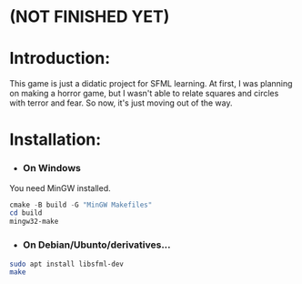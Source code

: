 # (NOT FINISHED YET)

# Introduction:
This game is just a didatic project for SFML learning. At first, I was planning on making a horror game, but I wasn't able to relate squares and circles with terror and fear. So now, it's just moving out of the way. 

# Installation:
* ### On Windows
You need MinGW installed.
```ps1
cmake -B build -G "MinGW Makefiles"
cd build
mingw32-make
```

* ### On Debian/Ubunto/derivatives...
```sh
sudo apt install libsfml-dev
make
```
